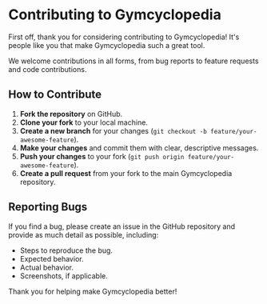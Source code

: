 # Contributing to Gymcyclopedia

First off, thank you for considering contributing to Gymcyclopedia! It's people like you that make Gymcyclopedia such a great tool.

We welcome contributions in all forms, from bug reports to feature requests and code contributions.

## How to Contribute

1.  **Fork the repository** on GitHub.
2.  **Clone your fork** to your local machine.
3.  **Create a new branch** for your changes (`git checkout -b feature/your-awesome-feature`).
4.  **Make your changes** and commit them with clear, descriptive messages.
5.  **Push your changes** to your fork (`git push origin feature/your-awesome-feature`).
6.  **Create a pull request** from your fork to the main Gymcyclopedia repository.

## Reporting Bugs

If you find a bug, please create an issue in the GitHub repository and provide as much detail as possible, including:
- Steps to reproduce the bug.
- Expected behavior.
- Actual behavior.
- Screenshots, if applicable.

Thank you for helping make Gymcyclopedia better! 